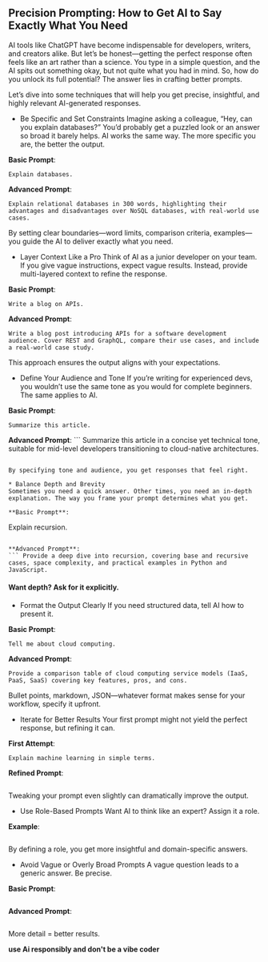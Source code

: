 
## Precision Prompting: How to Get AI to Say Exactly What You Need


AI tools like ChatGPT have become indispensable for developers, writers, and creators alike. But let’s be honest—getting the perfect response often feels like an art rather than a science. You type in a simple question, and the AI spits out something okay, but not quite what you had in mind. So, how do you unlock its full potential? The answer lies in crafting better prompts.

Let’s dive into some techniques that will help you get precise, insightful, and highly relevant AI-generated responses.

* Be Specific and Set Constraints
Imagine asking a colleague, “Hey, can you explain databases?” You’d probably get a puzzled look or an answer so broad it barely helps. AI works the same way. The more specific you are, the better the output.

**Basic Prompt**: 
```
Explain databases.
```

**Advanced Prompt**:
```
Explain relational databases in 300 words, highlighting their advantages and disadvantages over NoSQL databases, with real-world use cases.
```
By setting clear boundaries—word limits, comparison criteria, examples—you guide the AI to deliver exactly what you need.

* Layer Context Like a Pro
Think of AI as a junior developer on your team. If you give vague instructions, expect vague results. Instead, provide multi-layered context to refine the response.

**Basic Prompt**: 
```
Write a blog on APIs.
```

**Advanced Prompt**: 
``` 
Write a blog post introducing APIs for a software development audience. Cover REST and GraphQL, compare their use cases, and include a real-world case study.
```

This approach ensures the output aligns with your expectations.

* Define Your Audience and Tone
If you’re writing for experienced devs, you wouldn’t use the same tone as you would for complete beginners. The same applies to AI.

**Basic Prompt**: 
```
Summarize this article.
```

**Advanced Prompt**: ``` Summarize this article in a concise yet technical tone, suitable for mid-level developers transitioning to cloud-native architectures.
```

By specifying tone and audience, you get responses that feel right.

* Balance Depth and Brevity
Sometimes you need a quick answer. Other times, you need an in-depth explanation. The way you frame your prompt determines what you get.

**Basic Prompt**: 
```
Explain recursion.
```

**Advanced Prompt**: 
``` Provide a deep dive into recursion, covering base and recursive cases, space complexity, and practical examples in Python and JavaScript.
```

#### Want depth? Ask for it explicitly.

* Format the Output Clearly
If you need structured data, tell AI how to present it.

**Basic Prompt**: 
```
Tell me about cloud computing.
```

**Advanced Prompt**: 
```
Provide a comparison table of cloud computing service models (IaaS, PaaS, SaaS) covering key features, pros, and cons.
```
Bullet points, markdown, JSON—whatever format makes sense for your workflow, specify it upfront.

* Iterate for Better Results
Your first prompt might not yield the perfect response, but refining it can.

**First Attempt**: 
```
Explain machine learning in simple terms.
```

**Refined Prompt**:
``` Explain machine learning with an analogy to self-driving cars, emphasizing supervised vs. unsupervised learning with a real-world example.
```

Tweaking your prompt even slightly can dramatically improve the output.

* Use Role-Based Prompts
Want AI to think like an expert? Assign it a role.

**Example**: 
``` You are a cloud architect. Explain the trade-offs between AWS Lambda and Kubernetes for a microservices architecture.

```

By defining a role, you get more insightful and domain-specific answers.

* Avoid Vague or Overly Broad Prompts
A vague question leads to a generic answer. Be precise.

**Basic Prompt**: 
``` Tell me about Java.
```

**Advanced Prompt**: 
``` Compare Java and Python in terms of runtime performance, memory management, and suitability for large-scale applications.
```

More detail = better results.

**use Ai responsibly and don't be a vibe coder**